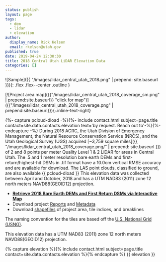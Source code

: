 ```yaml
---
status: publish
layout: page
tags:
  - dem
  - lidar
  - elevation
author:
  display_name: Rick Kelson
  email: rkelson@utah.gov
published: true
date: 2019-04-24 12:30:30
title: 2018 Central Utah LiDAR Elevation Data
categories: []
---
```


![Sample]({{ "/images/lidar_central_utah_2018.png" | prepend: site.baseurl }}){: .flex .flex--center .outline }

[![Project area map]({{"/images/lidar_central_utah_2018_coverage_sm.png" | prepend:site.baseurl}} "click for map")]({{"/images/lidar_central_utah_2018_coverage.png" | prepend:site.baseurl}}){:.inline-text-right}

{%- capture pcloud-dload -%}{%- include contact.html subject=page.title contact=site.data.contacts.elevation text='by request. Reach out to'-%}{%- endcapture -%}
During 2018 AGRC, the Utah Division of Emergency Management, the Natural Resource Conservation Service (NRCS), and the Utah Geological Survey (UGS) acquired [~3,759 square miles]({{ "/images/lidar_central_utah_2018_coverage.png/" | prepend: site.baseurl }}) of 2 and 8 points per meter Quality Level 1 & 2 LiDAR for areas in Central Utah. The .5 and 1 meter resolution bare earth DEMs and first-return/highest-hit DSMs in .tif format have a 10.0cm vertical RMSE accuracy and are available for download. The LAS point clouds, classified to ground, are also available {{ pcloud-dload }} This elevation data was collected between April and October, 2018 and has a UTM NAD83 (2011) zone 12 north meters NAVD88(GEOID12) projection.

<ul class="dotless">
  <li>
    <strong>
      <i class="fa fa-download"></i> <a href="https://raster.utah.gov/?catGroup=.5%20Meter%20%7B2018%20Central%20Utah%20LiDAR%7D,1%20Meter%20%7B2018%20Central%20Utah%20LiDAR%7D&title=Central%20Utah%202018%20LiDAR" target="_blank">Retrieve 2018 Bare Earth DEMs and First Return DSMs via Interactive Map</a>
    </strong>
  </li>
  <li>
    <i class="fa fa-download"></i> Download project <a href="https://storage.googleapis.com/state-of-utah-sgid-downloads/lidar/central-utah-2018/CentralUtah_2018_Reports.zip" target="_blank">Reports</a> and
      <a href="https://storage.googleapis.com/state-of-utah-sgid-downloads/lidar/central-utah-2018/CentralUtah_2018_Metadata.zip" target="_blank">Metadata</a>
  </li>
  <li>
    <i class="fa fa-download"></i> Download <a href="https://storage.googleapis.com/state-of-utah-sgid-downloads/lidar/central-utah-2018/CentralUtah_2018_shps.zip" target="_blank">shapefiles</a> of project area, tile indices, and breaklines
  </li>
</ul>

The naming convention for the tiles are based off the [U.S. National Grid (USNG)](https://www.fgdc.gov/usng/how-to-read-usng/index_html).

This elevation data has a UTM NAD83 (2011) zone 12 north meters NAVD88(GEOID12) projection.

{% capture elevation %}{% include contact.html subject=page.title contact=site.data.contacts.elevation %}{% endcapture %}
{{ elevation }}
